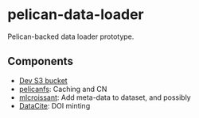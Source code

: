 # pelican-data-loader

Pelican-backed data loader prototype.

## Components

- [Dev S3 bucket](web.s3.wisc.edu/pelican-data-loader)
- [pelicanfs](https://github.com/PelicanPlatform/pelicanfs): Caching and CN
- [mlcroissant](https://github.com/mlcommons/croissant): Add meta-data to dataset, and possibly
- [DataCite](https://datacite.org/): DOI minting
